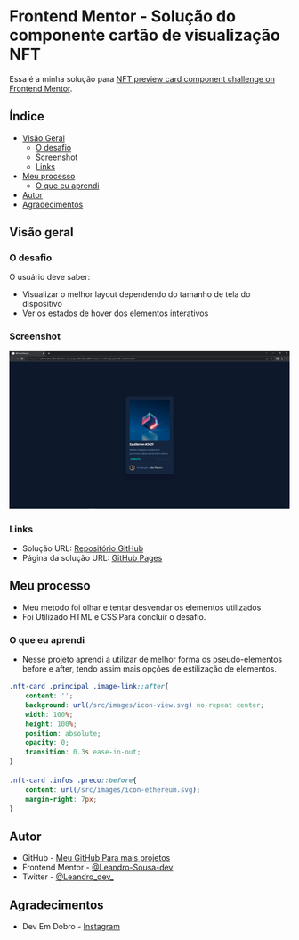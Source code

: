 # Frontend Mentor - Solução do componente cartão de visualização NFT

Essa é a minha solução para [NFT preview card component challenge on Frontend Mentor](https://www.frontendmentor.io/challenges/nft-preview-card-component-SbdUL_w0U).

## Índice

- [Visão Geral](#visão-geral)
  - [O desafio](#o-desafio)
  - [Screenshot](#screenshot)
  - [Links](#links)
- [Meu processo](#meu-processo)
  - [O que eu aprendi](#o-que-eu-aprendi)
- [Autor](#autor)
- [Agradecimentos](#agradecimentos)

## Visão geral

### O desafio

O usuário deve saber:

- Visualizar o melhor layout dependendo do tamanho de tela do dispositivo
- Ver os estados de hover dos elementos interativos

### Screenshot

![](./src/images/screenshot-nft-card.png)


### Links

- Solução URL: [Repositório GitHub](https://github.com/Leandro-Sousa-dev/NFT-Card)
- Página da solução URL: [GitHub Pages](https://leandro-sousa-dev.github.io/NFT-Card/)

## Meu processo
- Meu metodo foi olhar e tentar desvendar os elementos utilizados
- Foi Utilizado HTML e CSS Para concluir o desafio.

### O que eu aprendi
- Nesse projeto aprendi a utilizar de melhor forma os pseudo-elementos before e after,  tendo assim mais opções de estilização de elementos.


```css
.nft-card .principal .image-link::after{
    content: '';
    background: url(/src/images/icon-view.svg) no-repeat center;
    width: 100%;
    height: 100%;
    position: absolute;
    opacity: 0;
    transition: 0.3s ease-in-out;
}

.nft-card .infos .preco::before{
    content: url(/src/images/icon-ethereum.svg);
    margin-right: 7px;
}
```


## Autor

- GitHub - [Meu GitHub Para mais projetos](https://github.com/Leandro-Sousa-dev)
- Frontend Mentor - [@Leandro-Sousa-dev](https://www.frontendmentor.io/profile/Leandro-Sousa-dev)
- Twitter - [@Leandro_dev_](https://twitter.com/Leandro_dev_)


## Agradecimentos

- Dev Em Dobro - [Instagram](https://www.instagram.com/devemdobro/)